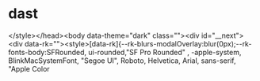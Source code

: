 # dast
 &lt;/style>&lt;/head>&lt;body data-theme="dark" class="">&lt;div id="__next">&lt;div data-rk="">&lt;style>[data-rk]{--rk-blurs-modalOverlay:blur(0px);--rk-fonts-body:SFRounded, ui-rounded,"SF Pro Rounded"  , -apple-system, BlinkMacSystemFont, "Segoe UI", Roboto, Helvetica, Arial, sans-serif, "Apple Color
